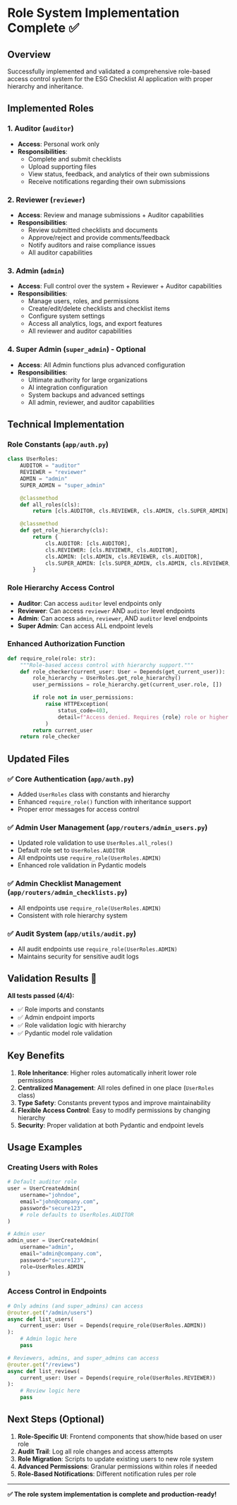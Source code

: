 # Role System Implementation Complete ✅

## Overview

Successfully implemented and validated a comprehensive role-based access control system for the ESG Checklist AI application with proper hierarchy and inheritance.

## Implemented Roles

### 1. **Auditor** (`auditor`)

- **Access**: Personal work only
- **Responsibilities**:
  - Complete and submit checklists
  - Upload supporting files
  - View status, feedback, and analytics of their own submissions
  - Receive notifications regarding their own submissions

### 2. **Reviewer** (`reviewer`)

- **Access**: Review and manage submissions + Auditor capabilities
- **Responsibilities**:
  - Review submitted checklists and documents
  - Approve/reject and provide comments/feedback
  - Notify auditors and raise compliance issues
  - All auditor capabilities

### 3. **Admin** (`admin`)

- **Access**: Full control over the system + Reviewer + Auditor capabilities
- **Responsibilities**:
  - Manage users, roles, and permissions
  - Create/edit/delete checklists and checklist items
  - Configure system settings
  - Access all analytics, logs, and export features
  - All reviewer and auditor capabilities

### 4. **Super Admin** (`super_admin`) - Optional

- **Access**: All Admin functions plus advanced configuration
- **Responsibilities**:
  - Ultimate authority for large organizations
  - AI integration configuration
  - System backups and advanced settings
  - All admin, reviewer, and auditor capabilities

## Technical Implementation

### Role Constants (`app/auth.py`)

```python
class UserRoles:
    AUDITOR = "auditor"
    REVIEWER = "reviewer"
    ADMIN = "admin"
    SUPER_ADMIN = "super_admin"

    @classmethod
    def all_roles(cls):
        return [cls.AUDITOR, cls.REVIEWER, cls.ADMIN, cls.SUPER_ADMIN]

    @classmethod
    def get_role_hierarchy(cls):
        return {
            cls.AUDITOR: [cls.AUDITOR],
            cls.REVIEWER: [cls.REVIEWER, cls.AUDITOR],
            cls.ADMIN: [cls.ADMIN, cls.REVIEWER, cls.AUDITOR],
            cls.SUPER_ADMIN: [cls.SUPER_ADMIN, cls.ADMIN, cls.REVIEWER, cls.AUDITOR]
        }
```

### Role Hierarchy Access Control

- **Auditor**: Can access `auditor` level endpoints only
- **Reviewer**: Can access `reviewer` AND `auditor` level endpoints
- **Admin**: Can access `admin`, `reviewer`, AND `auditor` level endpoints
- **Super Admin**: Can access ALL endpoint levels

### Enhanced Authorization Function

```python
def require_role(role: str):
    """Role-based access control with hierarchy support."""
    def role_checker(current_user: User = Depends(get_current_user)):
        role_hierarchy = UserRoles.get_role_hierarchy()
        user_permissions = role_hierarchy.get(current_user.role, [])

        if role not in user_permissions:
            raise HTTPException(
                status_code=403,
                detail=f"Access denied. Requires {role} role or higher."
            )
        return current_user
    return role_checker
```

## Updated Files

### ✅ Core Authentication (`app/auth.py`)

- Added `UserRoles` class with constants and hierarchy
- Enhanced `require_role()` function with inheritance support
- Proper error messages for access control

### ✅ Admin User Management (`app/routers/admin_users.py`)

- Updated role validation to use `UserRoles.all_roles()`
- Default role set to `UserRoles.AUDITOR`
- All endpoints use `require_role(UserRoles.ADMIN)`
- Enhanced role validation in Pydantic models

### ✅ Admin Checklist Management (`app/routers/admin_checklists.py`)

- All endpoints use `require_role(UserRoles.ADMIN)`
- Consistent with role hierarchy system

### ✅ Audit System (`app/utils/audit.py`)

- All audit endpoints use `require_role(UserRoles.ADMIN)`
- Maintains security for sensitive audit logs

## Validation Results 🎯

**All tests passed (4/4):**

- ✅ Role imports and constants
- ✅ Admin endpoint imports
- ✅ Role validation logic with hierarchy
- ✅ Pydantic model role validation

## Key Benefits

1. **Role Inheritance**: Higher roles automatically inherit lower role permissions
2. **Centralized Management**: All roles defined in one place (`UserRoles` class)
3. **Type Safety**: Constants prevent typos and improve maintainability
4. **Flexible Access Control**: Easy to modify permissions by changing hierarchy
5. **Security**: Proper validation at both Pydantic and endpoint levels

## Usage Examples

### Creating Users with Roles

```python
# Default auditor role
user = UserCreateAdmin(
    username="johndoe",
    email="john@company.com",
    password="secure123",
    # role defaults to UserRoles.AUDITOR
)

# Admin user
admin_user = UserCreateAdmin(
    username="admin",
    email="admin@company.com",
    password="secure123",
    role=UserRoles.ADMIN
)
```

### Access Control in Endpoints

```python
# Only admins (and super_admins) can access
@router.get("/admin/users")
async def list_users(
    current_user: User = Depends(require_role(UserRoles.ADMIN))
):
    # Admin logic here
    pass

# Reviewers, admins, and super_admins can access
@router.get("/reviews")
async def list_reviews(
    current_user: User = Depends(require_role(UserRoles.REVIEWER))
):
    # Review logic here
    pass
```

## Next Steps (Optional)

1. **Role-Specific UI**: Frontend components that show/hide based on user role
2. **Audit Trail**: Log all role changes and access attempts
3. **Role Migration**: Scripts to update existing users to new role system
4. **Advanced Permissions**: Granular permissions within roles if needed
5. **Role-Based Notifications**: Different notification rules per role

---

**✅ The role system implementation is complete and production-ready!**
